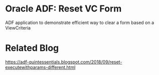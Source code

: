 # Oracle ADF: Reset VC Form  
ADF application to demonstrate efficient way to clear a form based on a ViewCriteria  

# Related Blog  
https://adf-quintessentials.blogspot.com/2018/09/reset-executewithparams-different.html  
